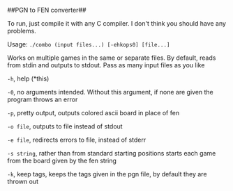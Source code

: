 ##PGN to FEN converter##

To run, just compile it with any C compiler. I don't think you should have any problems.

Usage: `./combo (input files...) [-ehkops0] [file...]`


Works on multiple games in the same or separate files.
By default, reads from stdin and outputs to stdout.
Pass as many input files as you like

`-h`, help (*this)

`-0`, no arguments intended. Without this argument, if none are given the program throws an error

`-p`, pretty output, outputs colored ascii board in place of fen

`-o file`, outputs to file instead of stdout

`-e file`, redirects errors to file, instead of stderr

`-s string`, rather than from standard starting positions starts each game from the board given by the fen string

`-k`, keep tags, keeps the tags given in the pgn file, by default they are thrown out
